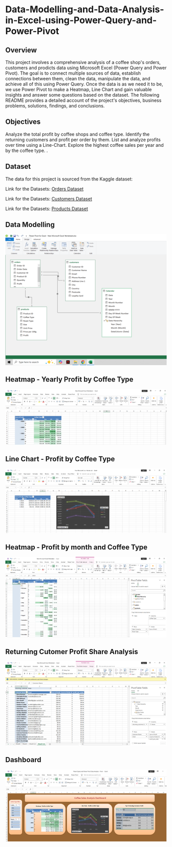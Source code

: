 # Data-Modelling-and-Data-Analysis-in-Excel-using-Power-Query-and-Power-Pivot

## Overview
This project involves a comprehensive analysis of a coffee shop's orders, customers and prodicts data using Microsoft Excel (Power Query and Power Pivot). The goal is to connect multiple sources of data, establish connections between them, clean the data, manipulate the data, and achieve all of this using Power Query. Once the data is as we need it to be, we use Power Pivot to make a Heatmap, Line Chart and gain valuable insights and answer some questions based on the dataset. The following README provides a detailed account of the project's objectives, business problems, solutions, findings, and conclusions.

## Objectives
Analyze the total profit by coffee shops and coffee type.
Identify the returning customers and profit per order by them.
List and analyze profits over time using a Line-Chart.
Explore the highest coffee sales per year and by the coffee type. .

## Dataset
The data for this project is sourced from the Kaggle dataset:

Link for the Datasets: [Orders Dataset ](https://github.com/sumedhkulkarni7/Data-Modelling-and-Data-Analysis-in-Excel-using-Power-Query-and-Power-Pivot/blob/main/orders.csv)

Link for the Datasets: [Customers Dataset ](https://github.com/sumedhkulkarni7/Data-Modelling-and-Data-Analysis-in-Excel-using-Power-Query-and-Power-Pivot/blob/main/customers.csv)

Link for the Datasets: [Products Dataset ](https://github.com/sumedhkulkarni7/Data-Modelling-and-Data-Analysis-in-Excel-using-Power-Query-and-Power-Pivot/blob/main/products.csv)


## Data Modelling

![Data Modelling](https://github.com/sumedhkulkarni7/Data-Modelling-and-Data-Analysis-in-Excel-using-Power-Query-and-Power-Pivot/blob/main/Power%20Pivot%201.PNG)


## Heatmap - Yearly Profit by Coffee Type

![Yearly Profit by Coffee Type](https://github.com/sumedhkulkarni7/Data-Modelling-and-Data-Analysis-in-Excel-using-Power-Query-and-Power-Pivot/blob/main/yearl%20Profit%20Pivot%20Table.PNG)


## Line Chart - Profit by Coffee Type

![Profit by Coffee Type](https://github.com/sumedhkulkarni7/Data-Modelling-and-Data-Analysis-in-Excel-using-Power-Query-and-Power-Pivot/blob/main/Profit%20vs%20Coffee%20type%20Line%20Chart.PNG)


## Heatmap - Profit by month and Coffee Type

![Profit by month and Coffee Type](https://github.com/sumedhkulkarni7/Data-Modelling-and-Data-Analysis-in-Excel-using-Power-Query-and-Power-Pivot/blob/main/Monthly%20Profit%20Heatmap.PNG)


## Returning Cutomer Profit Share Analysis

![Returning customer](https://github.com/sumedhkulkarni7/Data-Modelling-and-Data-Analysis-in-Excel-using-Power-Query-and-Power-Pivot/blob/main/returning%20customer%20profit%20per%20order.PNG)


## Dashboard
![Dashboard](https://github.com/sumedhkulkarni7/Data-Modelling-and-Data-Analysis-in-Excel-using-Power-Query-and-Power-Pivot/blob/main/Dashboard.PNG)



